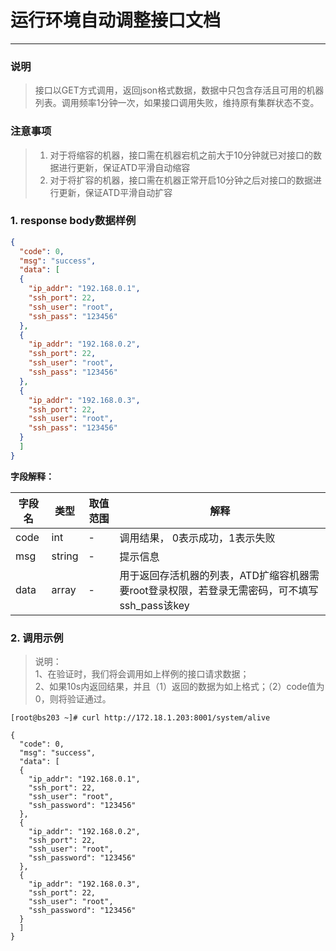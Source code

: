 ﻿
# 运行环境自动调整接口文档
------

### 说明
> 接口以GET方式调用，返回json格式数据，数据中只包含存活且可用的机器列表。调用频率1分钟一次，如果接口调用失败，维持原有集群状态不变。

### 注意事项
> 1. 对于将缩容的机器，接口需在机器宕机之前大于10分钟就已对接口的数据进行更新，保证ATD平滑自动缩容
> 2. 对于将扩容的机器，接口需在机器正常开启10分钟之后对接口的数据进行更新，保证ATD平滑自动扩容

### 1. response body数据样例

```json
{
  "code": 0,
  "msg": "success",
  "data": [
  {
    "ip_addr": "192.168.0.1",
    "ssh_port": 22,
    "ssh_user": "root",
    "ssh_pass": "123456"
  },
  {
    "ip_addr": "192.168.0.2",
    "ssh_port": 22,
    "ssh_user": "root",
    "ssh_pass": "123456"   
  },
  {
    "ip_addr": "192.168.0.3",
    "ssh_port": 22,
    "ssh_user": "root",
    "ssh_pass": "123456"
  }
  ]
}
```    

**字段解释：**

|字段名|类型|取值范围|解释|
|------|------|------|------|
|code|int|-|调用结果， 0表示成功，1表示失败|
|msg|string|-|提示信息|
|data|array|-|用于返回存活机器的列表，ATD扩缩容机器需要root登录权限，若登录无需密码，可不填写ssh_pass该key|

### 2. 调用示例

> 说明：<br/>
> 1、在验证时，我们将会调用如上样例的接口请求数据；<br/>
> 2、如果10s内返回结果，并且（1）返回的数据为如上格式；（2）code值为0，则将验证通过。<br/>

```
[root@bs203 ~]# curl http://172.18.1.203:8001/system/alive 

{
  "code": 0,
  "msg": "success",
  "data": [
  {
    "ip_addr": "192.168.0.1",
    "ssh_port": 22,
    "ssh_user": "root",
    "ssh_password": "123456"
  },
  {
    "ip_addr": "192.168.0.2",
    "ssh_port": 22,
    "ssh_user": "root",
    "ssh_password": "123456"   
  },
  {
    "ip_addr": "192.168.0.3",
    "ssh_port": 22,
    "ssh_user": "root",
    "ssh_password": "123456"
  }
  ]
}
```
